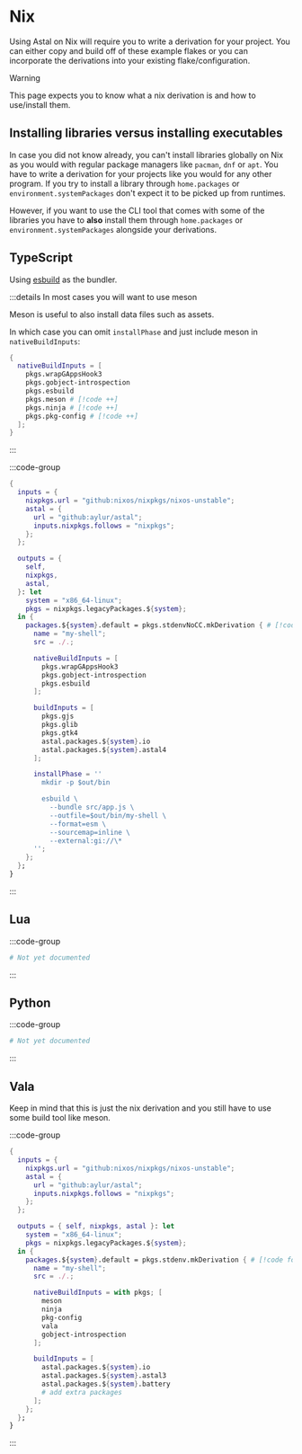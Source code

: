 # Nix

Using Astal on Nix will require you to write a derivation for your project. You
can either copy and build off of these example flakes or you can incorporate the
derivations into your existing flake/configuration.

> [!WARNING]
>
> This page expects you to know what a nix derivation is and how to use/install
> them.

## Installing libraries versus installing executables

In case you did not know already, you can't install libraries globally on Nix as
you would with regular package managers like `pacman`, `dnf` or `apt`. You have
to write a derivation for your projects like you would for any other program. If
you try to install a library through `home.packages` or
`environment.systemPackages` don't expect it to be picked up from runtimes.

However, if you want to use the CLI tool that comes with some of the libraries
you have to **also** install them through `home.packages` or
`environment.systemPackages` alongside your derivations.

## TypeScript

Using [esbuild](https://esbuild.github.io/) as the bundler.

:::details In most cases you will want to use meson

Meson is useful to also install data files such as assets.

In which case you can omit `installPhase` and just include meson in
`nativeBuildInputs`:

```nix
{
  nativeBuildInputs = [
    pkgs.wrapGAppsHook3
    pkgs.gobject-introspection
    pkgs.esbuild
    pkgs.meson # [!code ++]
    pkgs.ninja # [!code ++]
    pkgs.pkg-config # [!code ++]
  ];
}
```

:::

:::code-group

```nix [<i class="devicon-nixos-plain"></i> flake.nix]
{
  inputs = {
    nixpkgs.url = "github:nixos/nixpkgs/nixos-unstable";
    astal = {
      url = "github:aylur/astal";
      inputs.nixpkgs.follows = "nixpkgs";
    };
  };

  outputs = {
    self,
    nixpkgs,
    astal,
  }: let
    system = "x86_64-linux";
    pkgs = nixpkgs.legacyPackages.${system};
  in {
    packages.${system}.default = pkgs.stdenvNoCC.mkDerivation { # [!code focus:29]
      name = "my-shell";
      src = ./.;

      nativeBuildInputs = [
        pkgs.wrapGAppsHook3
        pkgs.gobject-introspection
        pkgs.esbuild
      ];

      buildInputs = [
        pkgs.gjs
        pkgs.glib
        pkgs.gtk4
        astal.packages.${system}.io
        astal.packages.${system}.astal4
      ];

      installPhase = ''
        mkdir -p $out/bin

        esbuild \
          --bundle src/app.js \
          --outfile=$out/bin/my-shell \
          --format=esm \
          --sourcemap=inline \
          --external:gi://\*
      '';
    };
  };
}
```

:::

## Lua

:::code-group

```nix [<i class="devicon-nixos-plain"></i> flake.nix]
# Not yet documented
```

:::

## Python

:::code-group

```nix [<i class="devicon-nixos-plain"></i> flake.nix]
# Not yet documented
```

:::

## Vala

Keep in mind that this is just the nix derivation and you still have to use some
build tool like meson.

:::code-group

```nix [<i class="devicon-nixos-plain"></i> flake.nix]
{
  inputs = {
    nixpkgs.url = "github:nixos/nixpkgs/nixos-unstable";
    astal = {
      url = "github:aylur/astal";
      inputs.nixpkgs.follows = "nixpkgs";
    };
  };

  outputs = { self, nixpkgs, astal }: let
    system = "x86_64-linux";
    pkgs = nixpkgs.legacyPackages.${system};
  in {
    packages.${system}.default = pkgs.stdenv.mkDerivation { # [!code focus:19]
      name = "my-shell";
      src = ./.;

      nativeBuildInputs = with pkgs; [
        meson
        ninja
        pkg-config
        vala
        gobject-introspection
      ];

      buildInputs = [
        astal.packages.${system}.io
        astal.packages.${system}.astal3
        astal.packages.${system}.battery
        # add extra packages
      ];
    };
  };
}
```

:::
